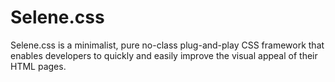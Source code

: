 # Selene.css
Selene.css is a minimalist, pure no-class plug-and-play CSS framework that enables developers to quickly and easily improve the visual appeal of their HTML pages.
